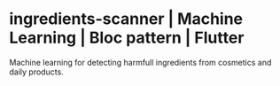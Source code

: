 # ingredients-scanner | Machine Learning | Bloc pattern | Flutter 
Machine learning for detecting harmfull ingredients from cosmetics and daily products.
